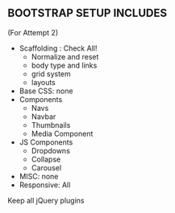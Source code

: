 ## BOOTSTRAP SETUP INCLUDES

(For Attempt 2)

* Scaffolding : Check All!
    + Normalize and reset
    + body type and links
    + grid system
    + layouts
* Base CSS: none
* Components
    + Navs
    + Navbar
    + Thumbnails
    + Media Component
* JS Components
    + Dropdowns
    + Collapse
    + Carousel
* MISC: none
* Responsive: All

Keep all jQuery plugins
